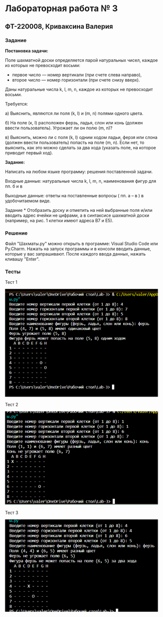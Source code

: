 #  Лабораторная работа № 3
## ФТ-220008, Криваксина Валерия 
### Задание
__Постановка задачи:__

Поле шахматной доски определяется парой натуральных чисел,
каждое из которых не превосходит восьми:
* первое число — номер вертикали (при счете слева направо),
* второе число — номер горизонтали (при счете снизу вверх).

Даны натуральные числа k, l, m, n, каждое из которых не превосходит восьми.

Требуется:

а) Выяснить, являются ли поля (k, I) и (m, n) полями одного цвета.

б) На поле (к, I) расположен ферзь, ладья, слон или конь (должен ввести пользователь). Угрожает ли он полю (m, n)?

в) Выяснить, можно ли с поля (k, I) одним ходом ладьи, ферзя или слона (должен ввести пользователь) попасть на поле (m, n). Если нет, то выяснить, как это можно сделать за два хода (указать поле, на которое приводит первый ход).

__Задание:__

Написать на любом языке программу: решения поставленной задачи.

Входные данные: натуральные числа k, l, m, n, наименования фигур для пп. б и в

Выходные данные: ответы на поставленные вопросы ( пп. а – в ) в удобочитаемом виде.

Задание * Отобразить доску и отметить на ней выбранные поля и/или вводить адрес ячейки не цифрами, а в синтаксисе шахматной доски (например, на рис. 1 клетки имеют адреса В7 и Е5).

### Решение 

Файл "Шахматы.py" можно открыть в программе: Visual Studio Code или Py.Charm. Нажать на запуск программы и в консоли вводить данные, которые у вас запрашивают. После каждого ввода данных, нажать кливашу "Enter".

### Тесты 

Тест 1 

![Тест1](https://github.com/Valeria2601/Lab-3/blob/main/%D0%A2%D0%B5%D1%81%D1%82%201%20.png)

Тест 2 

![Тест1](https://github.com/Valeria2601/Lab-3/blob/main/%D0%A2%D0%B5%D1%81%D1%82%202.png)

Тест 3 

![Тест1](https://github.com/Valeria2601/Lab-3/blob/main/%D0%A2%D0%B5%D1%81%D1%82%203.png)
